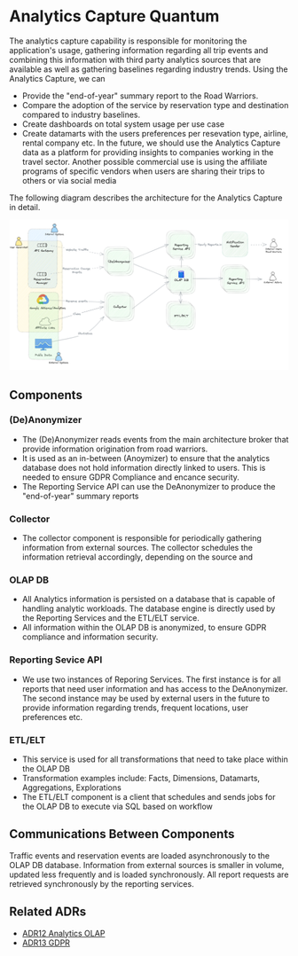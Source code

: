 # Analytics Capture Quantum
The analytics capture capability is responsible for monitoring the application's usage, gathering information regarding all trip events and combining this information with third party analytics sources that are available as well as gathering baselines regarding industry trends. Using the Analytics Capture, we can  
- Provide the "end-of-year" summary report to the Road Warriors.
- Compare the adoption of the service by reservation type and destination compared to industry baselines.
- Create dashboards on total system usage per use case  
- Create datamarts with the users preferences per resevation type, airline, rental company etc.
In the future, we should use the Analytics Capture data as a platform for providing insights to companies working in the travel sector. Another possible commercial use is using the affiliate programs of specific vendors when users are sharing their trips to others or via social media   

The following diagram describes the architecture for the Analytics Capture in detail.
<p align="center">
<img width="1000" src="../assets/analytics.png">
</p>

## Components

### (De)Anonymizer
- The (De)Anonymizer reads events from the main architecture broker that provide information origination from road warriors.  
- It is used as an in-between (Anoymizer) to ensure that the analytics database does not hold information directly linked to users. This is needed to ensure GDPR Compliance and encance security.
- The Reporting Service API can use the DeAnonymizer to produce the "end-of-year" summary reports 

### Collector
- The collector component is responsible for periodically gathering information from external sources. The collector schedules the information retrieval accordingly, depending on the source and


### OLAP DB
- All Analytics information is persisted on a database that is capable of handling analytic workloads. The database engine is directly used by the Reporting Services and the ETL/ELT service. 
- All information within the OLAP DB is anonymized, to ensure GDPR compliance and information security.

### Reporting Sevice API
- We use two instances of Reporing Services. The first instance is for all reports that need user information and has access to the DeAnonymizer. The second instance may be used by external users in the future to provide information regarding trends, frequent locations, user preferences etc.

### ETL/ELT
- This service is used for all transformations that need to take place within the OLAP DB
- Transformation examples include: Facts, Dimensions, Datamarts, Aggregations, Explorations
- The ETL/ELT component is a client that schedules and sends jobs for the OLAP DB to execute via SQL based on workflow 

## Communications Between Components
Traffic events and reservation events are loaded asynchronously to the OLAP DB database. Information from external sources is smaller in volume, updated less frequently and is loaded synchronously. All report requests are retrieved synchronously by the reporting services.

## Related ADRs
- [ADR12 Analytics OLAP](../adrs/analytics.md)
- [ADR13 GDPR](../adrs/gdpr.md)

